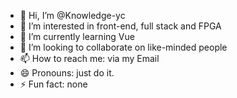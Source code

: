 - 👋 Hi, I’m @Knowledge-yc
- 👀 I’m interested in front-end, full stack and FPGA
- 🌱 I’m currently learning Vue
- 💞️ I’m looking to collaborate on like-minded people
- 📫 How to reach me: via my Email
- 😄 Pronouns: just do it.
- ⚡ Fun fact: none

<!---
Knowledge-yc/Knowledge-yc is a ✨ special ✨ repository because its `README.md` (this file) appears on your GitHub profile.
You can click the Preview link to take a look at your changes.
--->
